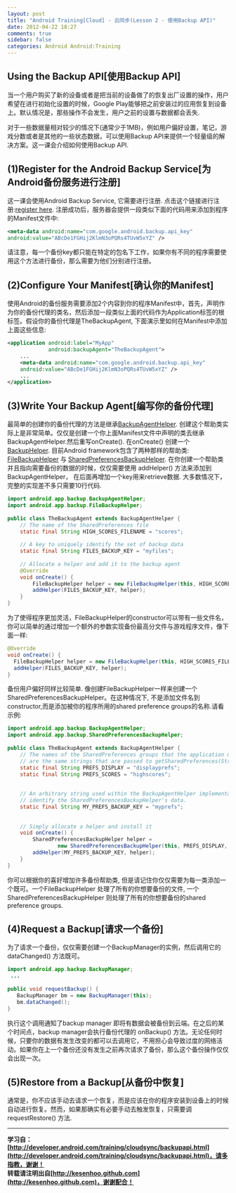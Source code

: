 ```yaml
---
layout: post
title: "Android Training[Cloud] - 云同步(Lesson 2 - 使用Backup API)"
date: 2012-04-22 18:27
comments: true
sidebar: false
categories: Android Android:Training
---
```


## Using the Backup API[使用Backup API]
当一个用户购买了新的设备或者是把当前的设备做了的恢复出厂设置的操作，用户希望在进行初始化设置的时候，Google Play能够把之前安装过的应用恢复到设备上。默认情况是，那些操作不会发生，用户之前的设置与数据都会丢失.

对于一些数据量相对较少的情况下(通常少于1MB)，例如用户偏好设置，笔记，游戏分数或者是其他的一些状态数据，可以使用Backup API来提供一个轻量级的解决方案。这一课会介绍如何使用Backup API.

## (1)Register for the Android Backup Service[为Android备份服务进行注册]
这一课会使用Android Backup Service, 它需要进行注册. 点击这个链接进行注册:[register here](http://code.google.com/android/backup/signup.html). 注册成功后，服务器会提供一段类似下面的代码用来添加到程序的Manifest文件中:

<!-- More -->

```xml
<meta-data android:name="com.google.android.backup.api_key"
android:value="ABcDe1FGHij2KlmN3oPQRs4TUvW5xYZ" />
```
请注意，每一个备份key都只能在特定的包名下工作，如果你有不同的程序需要使用这个方法进行备份，那么需要为他们分别进行注册。

## (2)Configure Your Manifest[确认你的Manifest]
使用Android的备份服务需要添加2个内容到你的程序Manifest中，首先，声明作为你的备份代理的类名，然后添加一段类似上面的代码作为Application标签的根标签。假设你的备份代理是TheBackupAgent, 下面演示里如何在Manifest中添加上面这些信息:
```xml
<application android:label="MyApp"  
             android:backupAgent="TheBackupAgent">  
    ...  
    <meta-data android:name="com.google.android.backup.api_key"  
    android:value="ABcDe1FGHij2KlmN3oPQRs4TUvW5xYZ" />  
    ...  
</application>
```

## (3)Write Your Backup Agent[编写你的备份代理]
最简单的创建你的备份代理的方法是继承[BackupAgentHelper](http://developer.android.com/reference/android/app/backup/BackupAgentHelper.html). 创建这个帮助类实际上是非常简单。仅仅是创建一个你上面Manifest文件中声明的类去继承BackupAgentHelper.然后重写onCreate().
在onCreate() 创建一个[BackupHelper](http://developer.android.com/reference/android/app/backup/BackupHelper.html). 目前Android framework包含了两种那样的帮助类: [FileBackupHelper](http://developer.android.com/reference/android/app/backup/FileBackupHelper.html) 与 [SharedPreferencesBackupHelper](http://developer.android.com/reference/android/app/backup/SharedPreferencesBackupHelper.html). 在你创建一个帮助类并且指向需要备份的数据的时候，仅仅需要使用 addHelper() 方法来添加到BackupAgentHelper， 在后面再增加一个key用来retrieve数据. 大多数情况下，完整的实现差不多只需要10行代码.
```java
import android.app.backup.BackupAgentHelper;  
import android.app.backup.FileBackupHelper;    
  
public class TheBackupAgent extends BackupAgentHelper {  
    // The name of the SharedPreferences file  
    static final String HIGH_SCORES_FILENAME = "scores";  
  
    // A key to uniquely identify the set of backup data  
    static final String FILES_BACKUP_KEY = "myfiles";  
  
    // Allocate a helper and add it to the backup agent  
    @Override  
    void onCreate() {  
        FileBackupHelper helper = new FileBackupHelper(this, HIGH_SCORES_FILENAME);  
        addHelper(FILES_BACKUP_KEY, helper);  
    }  
}  
```
为了使得程序更加灵活，FileBackupHelper的constructor可以带有一些文件名，你可以简单的通过增加一个额外的参数实现备份最高分文件与游戏程序文件，像下面一样:
```java
@Override  
void onCreate() {  
  FileBackupHelper helper = new FileBackupHelper(this, HIGH_SCORES_FILENAME, PROGRESS_FILENAME);  
  addHelper(FILES_BACKUP_KEY, helper);  
} 
``` 

备份用户偏好同样比较简单. 像创建FileBackupHelper一样来创建一个SharedPreferencesBackupHelper。在这种情况下, 不是添加文件名到constructor,而是添加被你的程序所用的shared preference groups的名称.请看示例:
```java
import android.app.backup.BackupAgentHelper;  
import android.app.backup.SharedPreferencesBackupHelper;  
  
public class TheBackupAgent extends BackupAgentHelper {  
    // The names of the SharedPreferences groups that the application maintains.  These  
    // are the same strings that are passed to getSharedPreferences(String, int).  
    static final String PREFS_DISPLAY = "displayprefs";  
    static final String PREFS_SCORES = "highscores";  
  
  
    // An arbitrary string used within the BackupAgentHelper implementation to  
    // identify the SharedPreferencesBackupHelper's data.  
    static final String MY_PREFS_BACKUP_KEY = "myprefs";  
  
  
    // Simply allocate a helper and install it  
    void onCreate() {  
        SharedPreferencesBackupHelper helper =  
                new SharedPreferencesBackupHelper(this, PREFS_DISPLAY, PREFS_SCORES);  
        addHelper(MY_PREFS_BACKUP_KEY, helper);  
    }  
} 
```
你可以根据你的喜好增加许多备份帮助类, 但是请记住你仅仅需要为每一类添加一个既可。一个FileBackupHelper 处理了所有的你想要备份的文件, 一个SharedPreferencesBackupHelper 则处理了所有的你想要备份的shared preference groups.

## (4)Request a Backup[请求一个备份]
为了请求一个备份，仅仅需要创建一个BackupManager的实例，然后调用它的dataChanged() 方法既可。
```java
import android.app.backup.BackupManager;  
 ...  
  
public void requestBackup() {  
   BackupManager bm = new BackupManager(this);  
   bm.dataChanged();  
}
```  

执行这个调用通知了backup manager 即将有数据会被备份到云端。在之后的某个时间点，backup manager会执行备份代理的 onBackup() 方法。无论任何时候，只要你的数据有发生改变的都可以去调用它，不用担心会导致过度的网络活动。如果你在上一个备份还没有发生之前再次请求了备份，那么这个备份操作仅仅会出现一次。

## (5)Restore from a Backup[从备份中恢复]
通常是，你不应该手动去请求一个恢复，而是应该在你的程序安装到设备上的时候自动进行恢复。然而，如果那确实有必要手动去触发恢复，只需要调 requestRestore() 方法.

***
**学习自：[http://developer.android.com/training/cloudsync/backupapi.html](http://developer.android.com/training/cloudsync/backupapi.html)，请多指教，谢谢！**  
**转载请注明出自[http://kesenhoo.github.com](http://kesenhoo.github.com)，谢谢配合！**
